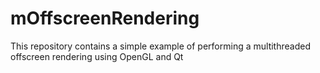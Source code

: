# mOffscreenRendering
This repository contains a simple example of performing a multithreaded offscreen rendering using OpenGL and Qt
